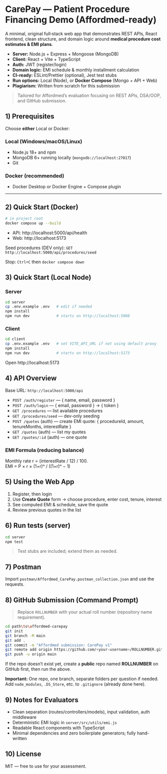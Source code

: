 # CarePay — Patient Procedure Financing Demo (Affordmed-ready)

A minimal, original full‑stack web app that demonstrates REST APIs, React frontend, clean structure, and domain logic around **medical procedure cost estimates & EMI plans**.

- **Server:** Node.js + Express + Mongoose (MongoDB)
- **Client:** React + Vite + TypeScript
- **Auth:** JWT (register/login)
- **Domain logic:** EMI schedule & monthly installment calculation
- **CI-ready:** ESLint/Prettier (optional), Jest test stubs
- **Run options:** Local (Node), or **Docker Compose** (Mongo + API + Web)
- **Plagiarism:** Written from scratch for this submission

> Tailored for Affordmed’s evaluation focusing on REST APIs, DSA/OOP, and GitHub submission.


## 1) Prerequisites

Choose **either** Local or Docker:

### Local (Windows/macOS/Linux)
- Node.js 18+ and npm
- MongoDB 6+ running locally (`mongodb://localhost:27017`)
- Git

### Docker (recommended)
- Docker Desktop or Docker Engine + Compose plugin

---

## 2) Quick Start (Docker)

```bash
# in project root
docker compose up --build
```
- API: http://localhost:5000/api/health
- Web: http://localhost:5173

Seed procedures (DEV only): `GET http://localhost:5000/api/procedures/seed`

Stop: `Ctrl+C` then `docker compose down`


## 3) Quick Start (Local Node)

### Server
```bash
cd server
cp .env.example .env   # edit if needed
npm install
npm run dev            # starts on http://localhost:5000
```

### Client
```bash
cd client
cp .env.example .env   # set VITE_API_URL if not using default proxy
npm install
npm run dev            # starts on http://localhost:5173
```

Open http://localhost:5173


## 4) API Overview

Base URL: `http://localhost:5000/api`

- `POST /auth/register` — { name, email, password }
- `POST /auth/login` — { email, password } → { token }
- `GET /procedures` — list available procedures
- `GET /procedures/seed` — dev-only seeding
- `POST /quotes` (auth) — create EMI quote: { procedureId, amount, tenureMonths, interestRate }
- `GET /quotes` (auth) — list my quotes
- `GET /quotes/:id` (auth) — one quote

### EMI Formula (reducing balance)
Monthly rate r = (interestRate / 12) / 100.  
EMI = P × r × (1+r)ⁿ / ((1+r)ⁿ − 1)


## 5) Using the Web App

1) Register, then login  
2) Use **Create Quote** form → choose procedure, enter cost, tenure, interest  
3) See computed EMI & schedule, save the quote  
4) Review previous quotes in the list


## 6) Run tests (server)

```bash
cd server
npm test
```

> Test stubs are included; extend them as needed.


## 7) Postman

Import `postman/Affordmed_CarePay.postman_collection.json` and use the requests.


## 8) GitHub Submission (Command Prompt)

> Replace `ROLLNUMBER` with your actual roll number (repository name requirement).

```bash
cd path\to\affordmed-carepay
git init
git branch -M main
git add .
git commit -m "Affordmed submission: CarePay v1"
git remote add origin https://github.com/<your-username>/ROLLNUMBER.git
git push -u origin main
```

If the repo doesn’t exist yet, create a **public** repo named **ROLLNUMBER** on GitHub first, then run the above.

**Important:** One repo, one branch, separate folders per question if needed. Add `node_modules`, `.DS_Store`, etc. to `.gitignore` (already done here).


## 9) Notes for Evaluators

- Clean separation (routes/controllers/models), input validation, auth middleware
- Deterministic EMI logic in `server/src/utils/emi.js`
- Readable React components with TypeScript
- Minimal dependencies and zero boilerplate generators; fully hand-written


## 10) License

MIT — free to use for your assessment.
